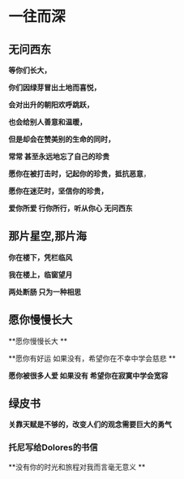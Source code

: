 

# 一往而深

## 无问西东

**等你们长大，**

**你们因绿芽冒出土地而喜悦，**

**会对出升的朝阳欢呼跳跃，**

**也会给别人善意和温暖，**

**但是却会在赞美别的生命的同时，**

**常常 甚至永远地忘了自己的珍贵**

**愿你在被打击时，记起你的珍贵，抵抗恶意**，

**愿你在迷茫时，坚信你的珍贵，**

**爱你所爱 行你所行，听从你心 无问西东**



## 那片星空,那片海

**你在楼下，凭栏临风**

**我在楼上，临窗望月**

**两处断肠 只为一种相思**



## 愿你慢慢长大

**愿你慢慢长大 **

**愿你有好运 如果没有，希望你在不幸中学会慈悲 **

**愿你被很多人爱 如果没有 希望你在寂寞中学会宽容**



## 绿皮书

**关靠天赋是不够的，改变人们的观念需要巨大的勇气**

### 托尼写给Dolores的书信

**没有你的时光和旅程对我而言毫无意义  **

